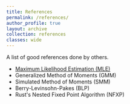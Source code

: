 ```yaml
---
title: References
permalink: /references/
author_profile: true
layout: archive
collection: references
classes: wide
---
```


A list of good references done by others.

* [Maximum Likelihood Estimation (MLE)](/references/mle/)
* Generalized Method of Moments (GMM)
* Simulated Method of Moments (SMM)
* Berry-Levinsohn-Pakes (BLP)
* Rust's Nested Fixed Point Algorithm (NFXP)